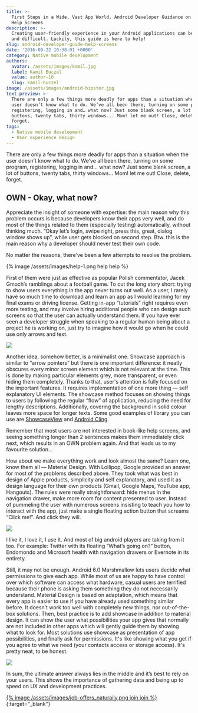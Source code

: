 ```yaml
---
title: >-
  First Steps in a Wide, Vast App World. Android Developer Guidance on Showing
  Help Screens
description: >-
  Creating user-friendly experience in your Android applications can be tricky
  and difficult. Luckily, this guide is here to help!
slug: android-developer-guide-help-screens
date: '2016-09-22 10:38:01 +0000'
category: Native mobile development
authors:
  avatar: /assets/images/kamil.jpg
  label: Kamil Buczel
  value: author-10
  slug: kamil-buczel
image: /assets/images/android-hipster.jpg
text-preview: >-
  There are only a few things more deadly for apps than a situation when the
  user doesn’t know what to do. We’ve all been there, turning on some program,
  registering, logging in and… what now? Just some blank screen, a lot of
  buttons, twenty tabs, thirty windows... Mom! let me out! Close, delete,
  forget.
tags:
  - Native mobile development
  - User experience design
---
```




There are only a few things more deadly for apps than a situation when the user doesn’t know what to do. We’ve all been there, turning on some program, registering, logging in and… what now? Just some blank screen, a lot of buttons, twenty tabs, thirty windows... Mom! let me out! Close, delete, forget.

## OWN - Okay, what now?

Appreciate the insight of someone with expertise: the main reason why this problem occurs is because developers know their apps very well, and do most of the things related to them (especially testing) automatically, without thinking much. “Okay let’s login, swipe right, press this, great, dialog window shows up”, while user gets blocked on second step. Btw. this is the main reason why a developer should never test their own code.

No matter the reasons, there’ve been a few attempts to resolve the problem.

{% image /assets/images/help-1.png help help %}

First of them were just as effective as popular Polish commentator, Jacek Gmoch’s ramblings about a football game. To cut the long story short: trying to show users everything in the app never turns out well. As a user, I rarely have so much time to download and learn an app as I would learning for my final exams or driving license. Getting in-app “tutorials” right requires even more testing, and may involve hiring additional people who can design such screens so that the user can actually understand them. If you have ever seen a developer struggle when speaking to a regular human being about a project he is working on, just try to imagine how it would go when he could use only arrows and text.

<img class="android-image" src="/assets/images/help-3.png">

Another idea, somehow better, is a minimalist one. Showcase approach is similar to “arrow pointers” but there is one important difference: it neatly obscures every minor screen element which is not relevant at the time. This is done by making particular elements grey, more transparent, or even hiding them completely. Thanks to that, user's attention is fully focused on the important features. It requires implementation of one more thing — self explanatory UI elements. The showcase method focuses on showing things to users by following the regular “flow” of application, reducing the need for lengthy descriptions. Additionally, covering the background in solid colour leaves more space for longer texts.  Some good examples of library you can use are [ShowcaseView]("https://github.com/amlcurran/ShowcaseView") and [Android Cling]("https://github.com/MajeurAndroid/Android-Cling").

Remember that most users are not interested in book-like help screens, and seeing something longer than 2 sentences makes them immediately click next, which results in an OWN problem again. And that leads us to my favourite solution…



How about we make everything work and look almost the same? Learn one, know them all —  Material Design. With Lollipop, Google provided an answer for most of the problems described above. They took what was best in design of Apple products, simplicity and self explanatory, and used it as design language for their own products (Gmail, Google Maps, YouTube app, Hangouts). The rules were really straightforward: hide menus in the navigation drawer, make more room for content presented to user. Instead of pummeling the user with numerous screens insisting to teach you how to interact with the app, just make a single floating action button that screams “Click me!”. And click they will.

<img style="display: block; margin: 0 auto;" src="/assets/images/help-2.png">

<!-- Source: http://freebiesbug.com/ -->

I like it, I love it, I use it. And most of big android players are taking from it too. For example: Twitter with its floating “What’s going on?” button, Endomondo and Microsoft health with navigation drawers or Evernote in its entirety.

Still, it may not be enough. Android 6.0 Marshmallow lets users decide what permissions to give each app. While most of us are happy to have control over which software can access what hardware, casual users are terrified because their phone is asking them something they do not necessarily understand. Material Design is based on adaptation, which means that every app is easier to use if you have already used something similar before. It doesn’t work too well with completely new things, nor out-of-the-box solutions. Then, best practice is to add showcase in addition to material design. It can show the user what possibilities your app gives that normally are not included in other apps which will gently guide them by showing what to look for. Most solutions use showcase as presentation of app possibilities, and finally ask for permissions. It's like showing what you get if you agree to what we need (your contacts access or storage access). It's pretty neat, to be honest.

<img class="android-image" src="/assets/images/help-4.png">

In sum, the ultimate answer always lies in the middle and it’s best to rely on your users. This shows the importance of gathering data and being up to speed on UX and development practices.

[{% image /assets/images/job-offers_naturaily.png join join %}](https://naturaily.com/careers){:target="_blank"}
